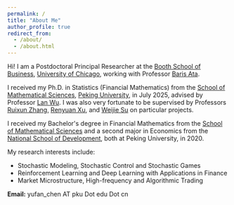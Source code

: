 ```yaml
---
permalink: /
title: "About Me"
author_profile: true
redirect_from: 
  - /about/
  - /about.html
---
```


Hi! I am a Postdoctoral Principal Researcher at the [Booth School of Business](https://www.chicagobooth.edu/), [University of Chicago](https://www.uchicago.edu/), working with Professor [Baris Ata](https://sites.google.com/view/baris-ata/). 

I received my Ph.D. in Statistics (Financial Mathematics) from the [School of Mathematical Sciences](https://math.pku.edu.cn), [Peking University](https://pku.edu.cn), in July 2025, advised by Professor [Lan Wu](http://english.math.pku.edu.cn/peoplefaculty/14.html). I was also very fortunate to be supervised by Professors [Ruixun Zhang](https://www.math.pku.edu.cn/teachers/ZhangRuixun%20/), [Renyuan Xu](https://renyuanxu.github.io/), and [Weijie Su](http://www-stat.wharton.upenn.edu/~suw/) on particular projects.

I received my Bachelor's degree in Financial Mathematics from the [School of Mathematical Sciences](https://math.pku.edu.cn) and a second major in Economics from the [National School of Development](https://nsd.pku.edu.cn), both at Peking University, in 2020.

My research interests include:

* Stochastic Modeling, Stochastic Control and Stochastic Games
* Reinforcement Learning and Deep Learning with Applications in Finance
* Market Microstructure, High-frequency and Algorithmic Trading

**Email:** yufan_chen AT pku Dot edu Dot cn
